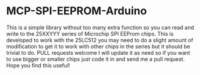 MCP-SPI-EEPROM-Arduino
======================

This is a simple library without too many extra function so you can read and write to the 25XXYYY series of Microchip SPI EEProm chips. This is developed to work with the 25LC512 you may need to do a slight amount of  modification to get it to work with other chips in the series but it should be trivial to do. PULL requests welcome I will update it as need so if you want to use bigger or smaller chips just code it in and send me a pull request. Hope you find this useful! 
